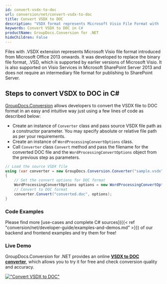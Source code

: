 ```yaml
---
id: convert-vsdx-to-doc
url: conversion/net/convert-vsdx-to-doc
title: Convert VSDX to DOC
description: "VSDX format represents Microsoft Visio File Format with .vsdx extension. Learn how to convert VSDX to DOC file programmatically in C# language using GroupDocs.Conversion for .NET library."
keywords: Convert VSDX to DOC in C#
productName: GroupDocs.Conversion for .NET
hideChildren: False
---
```


Files with .VSDX extension represents Microsoft Visio file format introduced from Microsoft Office 2013 onwards. It was developed to replace the binary file format, .VSD, which is supported by earlier versions of Microsoft Visio. It is also supported on Visio Services in Microsoft SharePoint Server 2013 and does not require an intermediary file format for publishing to SharePoint Server.

## Steps to convert VSDX to DOC in C#

[GroupDocs.Conversion](https://products.groupdocs.com/conversion/net) allows developers to convert the VSDX file to DOC format in an easy and intuitive way just using a few lines of code as described below:

* Create an instance of `Converter` class and pass source VSDX file path as a constructor parameter. You may specify absolute or relative file path as per your requirements. 
* Create an instance of `WordProcessingConvertOptions` class.
* Call `Converter` class `Convert` method and pass the filename for the converted DOC file and the `WordProcessingConvertOptions` object from the previous step as parameters.

```csharp
// Load the source VSDX file
using (var converter = new GroupDocs.Conversion.Converter("sample.vsdx"))
{
    // Set the convert options for DOC format
    WordProcessingConvertOptions options = new WordProcessingConvertOptions();
    // Convert to DOC format
    converter.Convert("converted.doc", options);
}
```

### Code Examples

Please find more [use-cases and complete C# sources]({{< ref "conversion/net/developer-guide/examples-and-demos.md" >}}) of our backend and frontend examples and try them for free!

### Live Demo

GroupDocs.Conversion for .NET provides an online [**VSDX to DOC converter**](https://products.groupdocs.app/conversion/vsdx-to-doc), which allows you to try it for free and check conversion quality and accuracy.

[!["Convert VSDX to DOC"](conversion/net/images/convert-vsdx-to-doc.png)](https://products.groupdocs.app/conversion/vsdx-to-doc)
